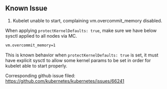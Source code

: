 ## Known Issue

1. Kubelet unable to start, complaining vm.overcommit_memory disabled.

When applying ```protectKernelDefaults: true```, make sure we have below sysctl applied to all nodes via MC.

```bash
vm.overcommit_memory=1
```

This is known behavior when ```protectKernelDefaults: true``` is set, it must have explicit sysctl to allow some kernel params to be set in order for kubelet able to start properly.

Corresponding github issue filed:  https://github.com/kubernetes/kubernetes/issues/66241
